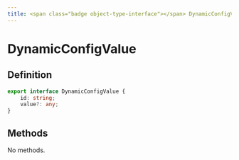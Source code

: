 ```yaml
---
title: <span class="badge object-type-interface"></span> DynamicConfigValue
---
```

# <span class="badge object-type-interface"></span> DynamicConfigValue

## Definition

```typescript
export interface DynamicConfigValue {
	id: string;
	value?: any;
}

```
## Methods

No methods.
